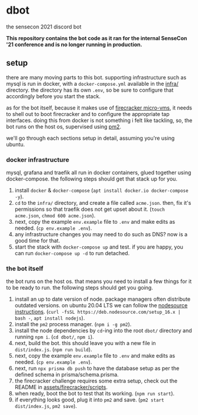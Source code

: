 # dbot

the sensecon 2021 discord bot

**This repository contains the bot code as it ran for the internal SenseCon '21 conference and is no longer running in production.**

## setup

there are many moving parts to this bot. supporting infrastructure such as mysql is run in docker, with a `docker-compose.yml` available in the [infra/](infra/) directory. the directory has its own `.env`, so be sure to configure that accordingly before you start the stack.

as for the bot itself, because it makes use of [firecracker micro-vms](https://firecracker-microvm.github.io/), it needs to shell out to boot firecracker and to configure the appropriate tap interfaces. doing this from docker is not something i felt like tackling, so, the bot runs on the host os, supervised using [pm2](https://pm2.keymetrics.io/).

we'll go through each sections setup in detail, assuming you're using ubuntu.

### docker infrastructure

mysql, grafana and traefik all run in docker containers, glued together using docker-compose. the following steps should get that stack up for you.

1. install `docker` & `docker-compose` (`apt install docker.io docker-compose -y`).
2. `cd` to the `infra/` directory, and create a file called `acme.json`. then, fix it's permissions so that traefik does not get upset about it. (`touch acme.json`, `chmod 600 acme.json`).
3. next, copy the example `env.example` file to `.env` and make edits as needed. (`cp env.example .env`).
4. any infrastructure changes you may need to do such as DNS? now is a good time for that.
5. start the stack with `docker-compose up` and test. if you are happy, you can run `docker-compose up -d` to run detached.

### the bot itself

the bot runs on the host os. that means you need to install a few things for it to be ready to run. the following steps should get you going.

1. install an up to date version of node. package managers often distribute outdated versions. on ubuntu 20.04 LTS we can follow the [nodesource instructions](https://github.com/nodesource/distributions/blob/master/README.md). (`curl -fsSL https://deb.nodesource.com/setup_16.x | bash -`, `apt install nodejs`).
2. install the `pm2` process manager. (`npm i -g pm2`).
3. install the node dependencies by `cd`-ing into the root `dbot/` directory and running `npm i`. (`cd dbot/`, `npm i`).
4. next, build the bot. this should leave you with a new file in `dist/index.js`. (`npm run build`).
5. next, copy the example `env.example` file to `.env` and make edits as needed. (`cp env.example .env`).
6. next, run `npx prisma db push` to have the database setup as per the defined schema in prisma/schema.prisma.
7. the firecracker challenge requires some extra setup, check out the README in [assets/firecracker/scripts](assets/firecracker/scripts).
8. when ready, boot the bot to test that its working. (`npm run start`).
9. if everything looks good, plug it into `pm2` and save. (`pm2 start dist/index.js`, `pm2 save`).
